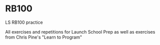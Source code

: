 # RB100
LS RB100 practice

All exercises and repetitions for Launch School Prep as well as exercises from Chris Pine's "Learn to Program"
